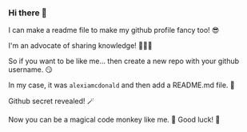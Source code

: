 ### Hi there 👋

I can make a readme file to make my github profile fancy too! 😎

I'm an advocate of sharing knowledge! 👩🏻‍🏫

So if you want to be like me... then create a new repo with your github username. 😏

In my case, it was `alexiamcdonald` and then add a README.md file. 🤯

Github secret revealed! 🪄

Now you can be a magical code monkey like me. 🙈
Good luck! 🎉

<!--
**alexiamcdonald/alexiamcdonald** is a ✨ _special_ ✨ repository because its `README.md` (this file) appears on your GitHub profile.

Here are some ideas to get you started:

- 🔭 I’m currently working on ...
- 🌱 I’m currently learning ...
- 👯 I’m looking to collaborate on ...
- 🤔 I’m looking for help with ...
- 💬 Ask me about ...
- 📫 How to reach me: ...
- 😄 Pronouns: ...
- ⚡ Fun fact: ...
-->
